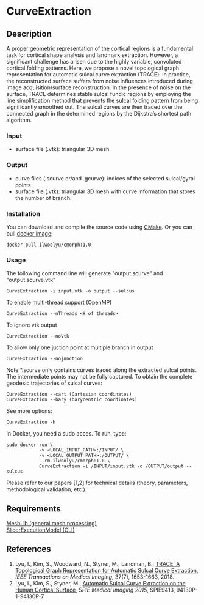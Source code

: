 # CurveExtraction

## Description
A proper geometric representation of the cortical regions is a fundamental task for cortical shape analysis and landmark extraction. However, a significant challenge has arisen due to the highly variable, convoluted cortical folding patterns. Here, we propose a novel topological graph representation for automatic sulcal curve extraction (TRACE). In practice, the reconstructed surface suffers from noise influences introduced during image acquisition/surface reconstruction. In the presence of noise on the surface, TRACE determines stable sulcal fundic regions by employing the line simplification method that prevents the sulcal folding pattern from being significantly smoothed out. The sulcal curves are then traced over the connected graph in the determined regions by the Dijkstra’s shortest path algorithm.

### Input
* surface file (.vtk): triangular 3D mesh
### Output
* curve files (.scurve or/and .gcurve): indices of the selected sulcal/gyral points
* surface file (.vtk): triangular 3D mesh with curve information that stores the number of branch.
### Installation
You can download and compile the source code using <a href="https://cmake.org/">CMake</a>. Or you can pull <a href="https://hub.docker.com/r/ilwoolyu/cmorph/">docker image</a>:
```
docker pull ilwoolyu/cmorph:1.0
```
### Usage
The following command line will generate "output.scurve" and "output.scurve.vtk"
```
CurveExtraction -i input.vtk -o output --sulcus
```
To enable multi-thread support (OpenMP)
```
CurveExtraction --nThreads <# of threads>
```
To ignore vtk output
```
CurveExtraction --noVtk
```
To allow only one juction point at multiple branch in output
```
CurveExtraction --nojunction
```
Note *.scurve only contains curves traced along the extracted sulcal points. The intermediate points may not be fully captured.
To obtain the complete geodesic trajectories of sulcal curves:
```
CurveExtraction --cart (Cartesian coordinates)
CurveExtraction --bary (barycentric coordinates)
```
See more options:
```
CurveExtraction -h
```
In Docker, you need a sudo acces. To run, type:
```
sudo docker run \
            -v <LOCAL_INPUT_PATH>:/INPUT/ \
            -v <LOCAL_OUTPUT_PATH>:/OUTPUT/ \
            --rm ilwoolyu/cmorph:1.0 \
            CurveExtraction -i /INPUT/input.vtk -o /OUTPUT/output --sulcus
```
Please refer to our papers [1,2] for technical details (theory, parameters, methodological validation, etc.).
## Requirements
<a href="https://github.com/ilwoolyu/MeshLib">MeshLib (general mesh processing)</a><br />
<a href="https://github.com/Slicer/SlicerExecutionModel">SlicerExecutionModel (CLI)</a>

## References
<ol>
<li>Lyu, I., Kim, S., Woodward, N., Styner, M., Landman, B., <a href="http://dx.doi.org/10.1109/TMI.2017.2787589">TRACE: A Topological Graph Representation for Automatic Sulcal Curve Extraction</a>, <i>IEEE Transactions on Medical Imaging</i>, 37(7), 1653-1663, 2018.</li>
<li>Lyu, I., Kim, S., Styner, M., <a href="http://dx.doi.org/10.1117/12.2078291">Automatic Sulcal Curve Extraction on the Human Cortical Surface</a>, <i>SPIE Medical Imaging 2015</i>, SPIE9413, 94130P-1-94130P-7.</li>
</ol>
